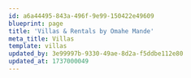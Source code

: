 ```yaml
---
id: a6a44495-843a-496f-9e99-150422e49609
blueprint: page
title: 'Villas & Rentals by Omahe Mande'
meta_title: Villas
template: villas
updated_by: 3e99997b-9330-49ae-8d2a-f5ddbe112e80
updated_at: 1737000049
---
```

